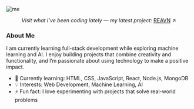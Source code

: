 ![me](https://github.com/user-attachments/assets/87a5b73f-5b77-495c-86b3-9019deda61eb)

<p align="center"> 
  <i>Visit what I’ve been coding lately — my latest project:</i>
  <a href="https://polyglotparrot.github.io/jump/" target="_blank" rel="noopener noreferrer">REAVN</a>
  ↗
</p>



### About Me
I am currently learning full-stack development while exploring machine learning and AI. I enjoy building projects that combine creativity and functionality, and I’m passionate about using technology to make a positive impact.

- 🌱 Currently learning: HTML, CSS, JavaScript, React, Node.js, MongoDB
- 💡 Interests: Web Development, Machine Learning, AI
- ⚡ Fun fact: I love experimenting with projects that solve real-world problems



















  



